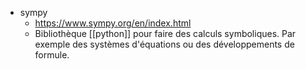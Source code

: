 - sympy
	- https://www.sympy.org/en/index.html
	- Bibliothèque [[python]] pour faire des calculs symboliques. Par exemple des systèmes d'équations ou des développements de formule.